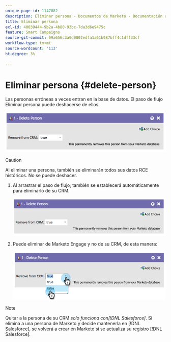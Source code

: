 ```yaml
---
unique-page-id: 1147082
description: Eliminar persona - Documentos de Marketo - Documentación del producto
title: Eliminar persona
exl-id: 40039444-9b2a-4b80-93bc-7da3d6e9475c
feature: Smart Campaigns
source-git-commit: 09a656c3a0d0002edfa1a61b987bff4c1dff33cf
workflow-type: tm+mt
source-wordcount: '113'
ht-degree: 3%

---
```


# Eliminar persona {#delete-person}

Las personas erróneas a veces entran en la base de datos. El paso de flujo Eliminar persona puede deshacerse de ellos.

![](assets/delete-person-1.png)

>[!CAUTION]
>
>Al eliminar una persona, también se eliminarán todos sus datos RCE históricos. No se puede deshacer.

1. Al arrastrar el paso de flujo, también se establecerá automáticamente para eliminarlo de su CRM.

   ![](assets/delete-person-2.png)

1. Puede eliminar de Marketo Engage y no de su CRM, de esta manera:

   ![](assets/delete-person-3.png)

>[!NOTE]
>
>Quitar a la persona de su CRM _solo funciona con[!DNL Salesforce]_. Si elimina a una persona de Marketo y decide mantenerla en [!DNL Salesforce], se volverá a crear en Marketo si se actualiza su registro [!DNL Salesforce].
